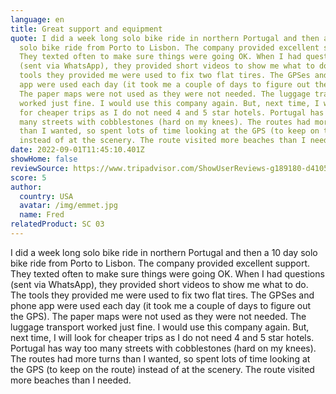 ```yaml
---
language: en
title: Great support and equipment
quote: I did a week long solo bike ride in northern Portugal and then a 10 day
  solo bike ride from Porto to Lisbon. The company provided excellent support.
  They texted often to make sure things were going OK. When I had questions
  (sent via WhatsApp), they provided short videos to show me what to do. The
  tools they provided me were used to fix two flat tires. The GPSes and phone
  app were used each day (it took me a couple of days to figure out the GPS).
  The paper maps were not used as they were not needed. The luggage transport
  worked just fine. I would use this company again. But, next time, I will look
  for cheaper trips as I do not need 4 and 5 star hotels. Portugal has way too
  many streets with cobblestones (hard on my knees). The routes had more turns
  than I wanted, so spent lots of time looking at the GPS (to keep on the route)
  instead of at the scenery. The route visited more beaches than I needed.
date: 2022-09-01T11:45:10.401Z
showHome: false
reviewSource: https://www.tripadvisor.com/ShowUserReviews-g189180-d4105907-r868729615-Top_Bike_Tours_Portugal-Porto_Porto_District_Northern_Portugal.html
score: 5
author:
  country: USA
  avatar: /img/emmet.jpg
  name: Fred
relatedProduct: SC 03
---
```

I did a week long solo bike ride in northern Portugal and then a 10 day solo bike ride from Porto to Lisbon. The company provided excellent support. They texted often to make sure things were going OK. When I had questions (sent via WhatsApp), they provided short videos to show me what to do. The tools they provided me were used to fix two flat tires. The GPSes and phone app were used each day (it took me a couple of days to figure out the GPS). The paper maps were not used as they were not needed. The luggage transport worked just fine. I would use this company again. But, next time, I will look for cheaper trips as I do not need 4 and 5 star hotels. Portugal has way too many streets with cobblestones (hard on my knees). The routes had more turns than I wanted, so spent lots of time looking at the GPS (to keep on the route) instead of at the scenery. The route visited more beaches than I needed.